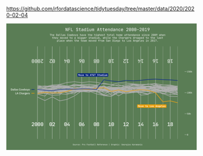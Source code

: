 https://github.com/rfordatascience/tidytuesday/tree/master/data/2020/2020-02-04

![](plots/nfl-attendance.png)
